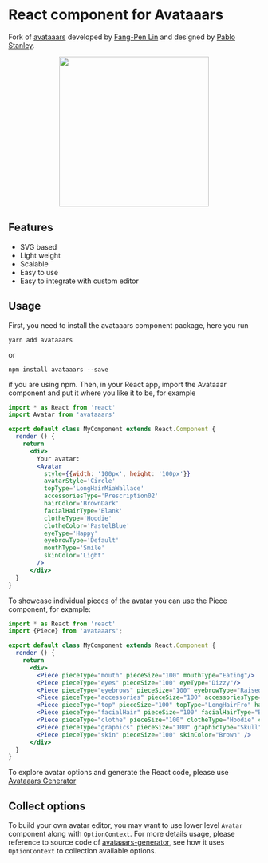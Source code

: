# React component for Avataaars

Fork of [avataaars](https://github.com/fangpenlin/avataaars) developed by [Fang-Pen Lin](https://twitter.com/fangpenlin) and designed by [Pablo Stanley](https://twitter.com/pablostanley). 

<p align="center"><img src='avataaars-example.png?raw=true' style='width: 300px; height: 300px;' /></p>

## Features

 - SVG based
 - Light weight 
 - Scalable
 - Easy to use
 - Easy to integrate with custom editor

## Usage

First, you need to install the avataaars component package, here you run

```
yarn add avataaars
```

or

```
npm install avataaars --save
```

if you are using npm. Then, in your React app, import the Avataaar component and put it where you like it to be, for example

```jsx
import * as React from 'react'
import Avatar from 'avataaars'

export default class MyComponent extends React.Component {
  render () {
    return 
      <div>
        Your avatar:
        <Avatar
          style={{width: '100px', height: '100px'}}
          avatarStyle='Circle'
          topType='LongHairMiaWallace'
          accessoriesType='Prescription02'
          hairColor='BrownDark'
          facialHairType='Blank'
          clotheType='Hoodie'
          clotheColor='PastelBlue'
          eyeType='Happy'
          eyebrowType='Default'
          mouthType='Smile'
          skinColor='Light'
        />
      </div>
  }
}
```

To showcase individual pieces of the avatar you can use the Piece component, for example:

```jsx
import * as React from 'react'
import {Piece} from 'avataaars';

export default class MyComponent extends React.Component {
  render () {
    return 
      <div>
        <Piece pieceType="mouth" pieceSize="100" mouthType="Eating"/>
        <Piece pieceType="eyes" pieceSize="100" eyeType="Dizzy"/>
        <Piece pieceType="eyebrows" pieceSize="100" eyebrowType="RaisedExcited"/>
        <Piece pieceType="accessories" pieceSize="100" accessoriesType="Round"/>
        <Piece pieceType="top" pieceSize="100" topType="LongHairFro" hairColor="Red"/>
        <Piece pieceType="facialHair" pieceSize="100" facialHairType="BeardMajestic"/>
        <Piece pieceType="clothe" pieceSize="100" clotheType="Hoodie" clotheColor="Red"/>
        <Piece pieceType="graphics" pieceSize="100" graphicType="Skull" />
        <Piece pieceType="skin" pieceSize="100" skinColor="Brown" />
      </div>
  }
}
```

To explore avatar options and generate the React code, please use [Avataaars Generator](https://getavataaars.com/)

## Collect options

To build your own avatar editor, you may want to use lower level `Avatar` component along with `OptionContext`. For more details usage, please reference to source code of [avataaars-generator](https://github.com/fangpenlin/avataaars-geneator), see how it uses `OptionContext` to collection available options.
